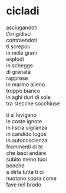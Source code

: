 # cicladi

asciugandoti  
t’irrigidisci  
contraendoti  
ti screpoli  
in mille grani  
esplodi  
in schegge  
di granata  
rapprese  
in marmo alieno  
troppo bianco  
in aghi duri di sole  
tra stecche socchiuse

ti si levigano  
le coste ignote  
in liscia vigilanza  
in candido logos  
in autocoscienza  
frammenti di te  
che lasci andare  
subito meno tuoi  
benché  
a dirla tutta ti ci  
nuotano sopra come  
fave nel brodo
